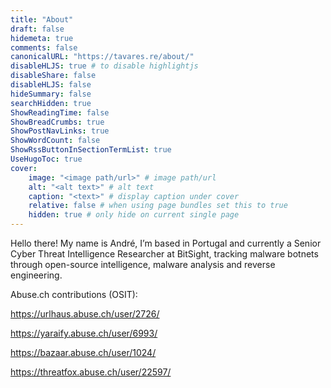 ```yaml
---
title: "About"
draft: false
hidemeta: true
comments: false
canonicalURL: "https://tavares.re/about/"
disableHLJS: true # to disable highlightjs
disableShare: false
disableHLJS: false
hideSummary: false
searchHidden: true
ShowReadingTime: false
ShowBreadCrumbs: true
ShowPostNavLinks: true
ShowWordCount: false
ShowRssButtonInSectionTermList: true
UseHugoToc: true
cover:
    image: "<image path/url>" # image path/url
    alt: "<alt text>" # alt text
    caption: "<text>" # display caption under cover
    relative: false # when using page bundles set this to true
    hidden: true # only hide on current single page
---
```


Hello there! My name is André, I’m based in Portugal and currently a Senior Cyber Threat Intelligence Researcher at BitSight, tracking malware botnets through open-source intelligence, malware analysis and reverse engineering.

Abuse.ch contributions (OSIT):

https://urlhaus.abuse.ch/user/2726/

https://yaraify.abuse.ch/user/6993/

https://bazaar.abuse.ch/user/1024/

https://threatfox.abuse.ch/user/22597/


